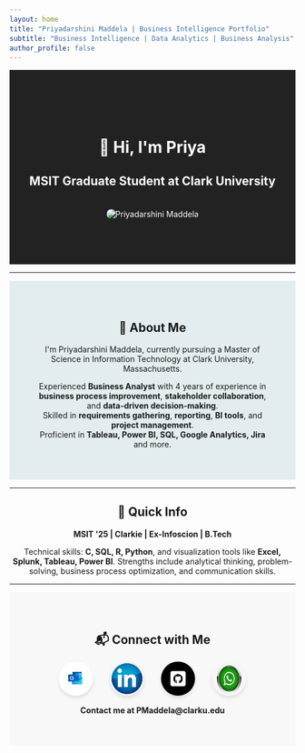 ```yaml
---
layout: home
title: "Priyadarshini Maddela | Business Intelligence Portfolio"
subtitle: "Business Intelligence | Data Analytics | Business Analysis"
author_profile: false
---
```


<div style="background-color:#222; color:white; padding: 80px 20px; text-align: center;">

<h1>👋 Hi, I'm Priya</h1>
<h2>MSIT Graduate Student at Clark University</h2>
<img src="/assets/images/your_image.jpg" alt="Priyadarshini Maddela" width="300" style="border-radius: 10px; margin-top: 20px;"/>

</div>

---

<div style="background-color:#e3edf0; padding: 40px; text-align: center;">

<h2>📖 About Me</h2>

<p>
I'm Priyadarshini Maddela, currently pursuing a Master of Science in Information Technology at Clark University, Massachusetts.

Experienced <strong>Business Analyst</strong> with 4 years of experience in <strong>business process improvement</strong>, <strong>stakeholder collaboration</strong>, and <strong>data-driven decision-making</strong>.  
Skilled in <strong>requirements gathering</strong>, <strong>reporting</strong>, <strong>BI tools</strong>, and <strong>project management</strong>.  
Proficient in <strong>Tableau, Power BI, SQL, Google Analytics, Jira</strong> and more.
</p>

</div>

---

<div align="center">

<h2>📌 Quick Info</h2>

<p><strong>MSIT '25 | Clarkie | Ex-Infoscion | B.Tech</strong></p>

<p>
Technical skills: <strong>C, SQL, R, Python</strong>, and visualization tools like <strong>Excel, Splunk, Tableau, Power BI</strong>.  
Strengths include analytical thinking, problem-solving, business process optimization, and communication skills.
</p>

</div>

---

<div align="center" style="background-color:#f8f8f8; padding: 40px 0;">

<h2>📬 Connect with Me</h2>

<p style="display: flex; justify-content: center; gap: 30px; flex-wrap: wrap;">

<a href="mailto:maddelapriyadarshini@gmail.com" target="_blank">
  <img src="/assets/images/outlook.jpg" alt="Email" style="width:60px;height:60px;border-radius:50%;box-shadow:0 4px 6px rgba(0,0,0,0.1);">
</a>

<a href="https://www.linkedin.com/in/pmaddela/" target="_blank">
  <img src="/assets/images/linkedin.jpg" alt="LinkedIn" style="width:60px;height:60px;border-radius:50%;box-shadow:0 4px 6px rgba(0,0,0,0.1);">
</a>

<a href="https://github.com/PriyadarshiniMaddela" target="_blank">
  <img src="/assets/images/github.jpg" alt="GitHub" style="width:60px;height:60px;border-radius:50%;box-shadow:0 4px 6px rgba(0,0,0,0.1);background:white;">
</a>

<a href="#" target="_blank">
  <img src="/assets/images/wtsapp.jpg" alt="WhatsApp" style="width:60px;height:60px;border-radius:50%;box-shadow:0 4px 6px rgba(0,0,0,0.1);">
</a>

</p>

<p><strong>Contact me at PMaddela@clarku.edu</strong></p>

</div>
